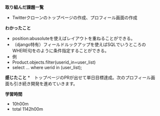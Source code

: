 **取り組んだ課題一覧**
* Twitterクローンのトップページの作成、プロフィール画面の作成

**わかったこと**
* position:abusoluteを使えばレイアウトを重ねることができる。
* （django特有）フィールドルックアップを使えばSQLでいうところのWHERE句をのように条件指定することができる。
 * 例
 * Product.objects.filter(userid_in=user_list)
 * select ... where uerid in (user_list);

**感じたこと**
*　トップページのPRが出せて単日目標達成。次のプロフィール画面も引き続き開発を進めていきます。

**学習時間**
* 10h00m
 * total 1142h00m
